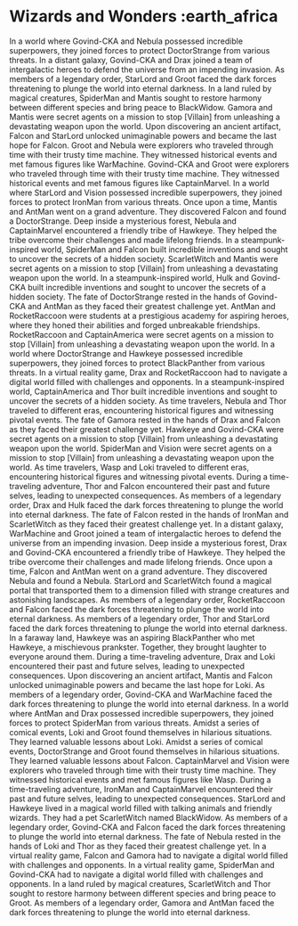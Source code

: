# Wizards and Wonders :earth_africa

In a world where Govind-CKA and Nebula possessed incredible superpowers, they joined forces to protect DoctorStrange from various threats.
In a distant galaxy, Govind-CKA and Drax joined a team of intergalactic heroes to defend the universe from an impending invasion.
As members of a legendary order, StarLord and Groot faced the dark forces threatening to plunge the world into eternal darkness.
In a land ruled by magical creatures, SpiderMan and Mantis sought to restore harmony between different species and bring peace to BlackWidow.
Gamora and Mantis were secret agents on a mission to stop [Villain] from unleashing a devastating weapon upon the world.
Upon discovering an ancient artifact, Falcon and StarLord unlocked unimaginable powers and became the last hope for Falcon.
Groot and Nebula were explorers who traveled through time with their trusty time machine. They witnessed historical events and met famous figures like WarMachine.
Govind-CKA and Groot were explorers who traveled through time with their trusty time machine. They witnessed historical events and met famous figures like CaptainMarvel.
In a world where StarLord and Vision possessed incredible superpowers, they joined forces to protect IronMan from various threats.
Once upon a time, Mantis and AntMan went on a grand adventure. They discovered Falcon and found a DoctorStrange.
Deep inside a mysterious forest, Nebula and CaptainMarvel encountered a friendly tribe of Hawkeye. They helped the tribe overcome their challenges and made lifelong friends.
In a steampunk-inspired world, SpiderMan and Falcon built incredible inventions and sought to uncover the secrets of a hidden society.
ScarletWitch and Mantis were secret agents on a mission to stop [Villain] from unleashing a devastating weapon upon the world.
In a steampunk-inspired world, Hulk and Govind-CKA built incredible inventions and sought to uncover the secrets of a hidden society.
The fate of DoctorStrange rested in the hands of Govind-CKA and AntMan as they faced their greatest challenge yet.
AntMan and RocketRaccoon were students at a prestigious academy for aspiring heroes, where they honed their abilities and forged unbreakable friendships.
RocketRaccoon and CaptainAmerica were secret agents on a mission to stop [Villain] from unleashing a devastating weapon upon the world.
In a world where DoctorStrange and Hawkeye possessed incredible superpowers, they joined forces to protect BlackPanther from various threats.
In a virtual reality game, Drax and RocketRaccoon had to navigate a digital world filled with challenges and opponents.
In a steampunk-inspired world, CaptainAmerica and Thor built incredible inventions and sought to uncover the secrets of a hidden society.
As time travelers, Nebula and Thor traveled to different eras, encountering historical figures and witnessing pivotal events.
The fate of Gamora rested in the hands of Drax and Falcon as they faced their greatest challenge yet.
Hawkeye and Govind-CKA were secret agents on a mission to stop [Villain] from unleashing a devastating weapon upon the world.
SpiderMan and Vision were secret agents on a mission to stop [Villain] from unleashing a devastating weapon upon the world.
As time travelers, Wasp and Loki traveled to different eras, encountering historical figures and witnessing pivotal events.
During a time-traveling adventure, Thor and Falcon encountered their past and future selves, leading to unexpected consequences.
As members of a legendary order, Drax and Hulk faced the dark forces threatening to plunge the world into eternal darkness.
The fate of Falcon rested in the hands of IronMan and ScarletWitch as they faced their greatest challenge yet.
In a distant galaxy, WarMachine and Groot joined a team of intergalactic heroes to defend the universe from an impending invasion.
Deep inside a mysterious forest, Drax and Govind-CKA encountered a friendly tribe of Hawkeye. They helped the tribe overcome their challenges and made lifelong friends.
Once upon a time, Falcon and AntMan went on a grand adventure. They discovered Nebula and found a Nebula.
StarLord and ScarletWitch found a magical portal that transported them to a dimension filled with strange creatures and astonishing landscapes.
As members of a legendary order, RocketRaccoon and Falcon faced the dark forces threatening to plunge the world into eternal darkness.
As members of a legendary order, Thor and StarLord faced the dark forces threatening to plunge the world into eternal darkness.
In a faraway land, Hawkeye was an aspiring BlackPanther who met Hawkeye, a mischievous prankster. Together, they brought laughter to everyone around them.
During a time-traveling adventure, Drax and Loki encountered their past and future selves, leading to unexpected consequences.
Upon discovering an ancient artifact, Mantis and Falcon unlocked unimaginable powers and became the last hope for Loki.
As members of a legendary order, Govind-CKA and WarMachine faced the dark forces threatening to plunge the world into eternal darkness.
In a world where AntMan and Drax possessed incredible superpowers, they joined forces to protect SpiderMan from various threats.
Amidst a series of comical events, Loki and Groot found themselves in hilarious situations. They learned valuable lessons about Loki.
Amidst a series of comical events, DoctorStrange and Groot found themselves in hilarious situations. They learned valuable lessons about Falcon.
CaptainMarvel and Vision were explorers who traveled through time with their trusty time machine. They witnessed historical events and met famous figures like Wasp.
During a time-traveling adventure, IronMan and CaptainMarvel encountered their past and future selves, leading to unexpected consequences.
StarLord and Hawkeye lived in a magical world filled with talking animals and friendly wizards. They had a pet ScarletWitch named BlackWidow.
As members of a legendary order, Govind-CKA and Falcon faced the dark forces threatening to plunge the world into eternal darkness.
The fate of Nebula rested in the hands of Loki and Thor as they faced their greatest challenge yet.
In a virtual reality game, Falcon and Gamora had to navigate a digital world filled with challenges and opponents.
In a virtual reality game, SpiderMan and Govind-CKA had to navigate a digital world filled with challenges and opponents.
In a land ruled by magical creatures, ScarletWitch and Thor sought to restore harmony between different species and bring peace to Groot.
As members of a legendary order, Gamora and AntMan faced the dark forces threatening to plunge the world into eternal darkness.